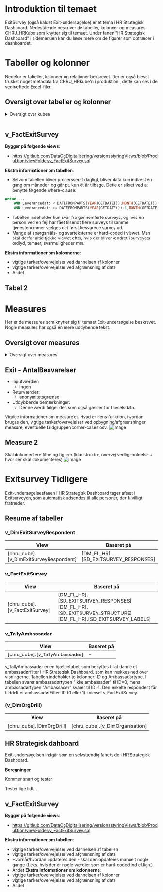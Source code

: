 # Introduktion til temaet
ExitSurvey (også kaldet Exit-undersøgelse) er et tema i HR Strategisk Dashboard. Nedestående beskriver de tabeller, kolonner og measures i CHRU_HRKube som knytter sig til temaet. Under fanen "HR Strategisk Dashboard" i sidemenuen kan du læse mere om de figurer som optræder i dashboardet.

# Tabeller og kolonner
Nedefor er tabeller, kolonner og relationer beksrevet. Der er også blevet trukket noget metadata fra CHRU_HRKube'n i produktion , dette kan ses i de vedhæftede Excel-filer.

## Oversigt over tabeller og kolonner
<details><summary markdown="span">Oversigt over kuben</summary>
 
<b>Tabeller</b>
<center>
<iframe width="100%" height="400" frameborder="0" scrolling="no" src="https://regionh-my.sharepoint.com/personal/stefan_sajin-henningsen_regionh_dk/_layouts/15/Doc.aspx?sourcedoc={01de42f3-df69-45a9-ba70-a4e8ffee9f9a}&action=embedview&wdAllowInteractivity=False&Item=Exit_unders%C3%B8gelse_Tabeller&wdHideGridlines=True&wdInConfigurator=True&wdInConfigurator=True"></iframe>
</center>
<br>
 
<b>Kolonner</b>
<center>
<iframe width="100%" height="500" frameborder="0" scrolling="no" src="https://regionh-my.sharepoint.com/personal/stefan_sajin-henningsen_regionh_dk/_layouts/15/Doc.aspx?sourcedoc={01de42f3-df69-45a9-ba70-a4e8ffee9f9a}&action=embedview&wdAllowInteractivity=False&Item=Exit_unders%C3%B8gelse_Kolonner&wdHideGridlines=True&wdInConfigurator=True&wdInConfigurator=True"></iframe>
</center>
<br>

<b>Relationer</b>
<center>
<iframe width="100%" height="150" frameborder="0" scrolling="no" src="https://regionh-my.sharepoint.com/personal/stefan_sajin-henningsen_regionh_dk/_layouts/15/Doc.aspx?sourcedoc={01de42f3-df69-45a9-ba70-a4e8ffee9f9a}&action=embedview&wdAllowInteractivity=False&Item=Exit_unders%C3%B8gelse_Relationer&wdHideGridlines=True&wdInConfigurator=True&wdInConfigurator=True"></iframe>
</center>
</details>  
<br>

## v_FactExitSurvey
**Bygger på følgende views**:
- https://github.com/DataOgDigitalisering/versionsstyringViews/blob/Produktion/viewFolder/v_FactExitSurvey.sql

**Ekstra informationer om tabellen**:
- Selvom tabellen bliver procersseret dagligt, bliver data kun indlæst én gang om måneden og går pt. kun ét år tilbage. Dette er sikret ved at benytte følgende where-clause:
```sql
WHERE ...
    AND Leverancedato < DATEFROMPARTS(YEAR(GETDATE()),MONTH(GETDATE()),1)
    AND Leverancedato >= DATEFROMPARTS(YEAR(GETDATE())-1,MONTH(GETDATE()),1)
```
- Tabellen indeholder kun svar fra gennemførte surveys, og hvis en person ved en fejl har fået tilsendt flere surveys til samme tjenestenummer vælges det først besvarede survey ud.
- Mange af spørgsmåls- og svarteksterne er hard-coded i viewet. Man skal derfor altid tjekke viewet efter, hvis der bliver ændret i surveyets ordlyd, temaer, svarmuligheder mm.

**Ekstra informationer om kolonnerne**:
- vigtige tanker/overvejelser ved dannelsen af kolonner
- vigtige tanker/overvejelser ved afgrænsning af data
- Andet


## Tabel 2

# Measures
Her er de measures som knytter sig til temaet Exit-undersøgelse beskrevet. Nogle measures har også en mere uddybende tekst.

## Oversigt over measures
<details><summary markdown="span">Oversigt over measures</summary>
 
<b>Measures</b>
<center>
<iframe width="100%" height="800" frameborder="0" scrolling="no" src="https://regionh-my.sharepoint.com/personal/stefan_sajin-henningsen_regionh_dk/_layouts/15/Doc.aspx?sourcedoc={01de42f3-df69-45a9-ba70-a4e8ffee9f9a}&action=embedview&wdAllowInteractivity=False&Item=Exit_unders%C3%B8gelse_Measures&wdHideGridlines=True&wdInConfigurator=True&wdInConfigurator=True"></iframe>
</center>
</details>  

## Exit - AntalBesvarelser
- Inputværdier:
  - Ingen
- Returværdier:
  - anonymitetsgrænse
- Uddybbende bemærkninger:
  - Denne værdi følger den som også gælder for trivselsdata.

Vigtige informationer om measure’et. Hvad er dens funktion, hvordan bruges den, vigtige tanker/overvejelser ved opbygning/afgrænsninger i measure, eventuelle faldgrupper/corner-cases osv.
![image](https://github.com/DataOgDigitalisering/dokumentation/assets/116676022/6ad82b8d-091d-45af-b133-c0cf4c1675b9)

## Measure 2
Skal dokumentere filtre og figurer (klar struktur, overvej vedligeholdelse + hvor der skal dokumenteres)
![image](https://github.com/DataOgDigitalisering/dokumentation/assets/116676022/cd1d34b2-7afc-4891-b830-338a568c3c6b)




# Exitsurvey Tidligere

Exit-undersøgelsesfanen i HR Strategisk Dashboard tager afsæt i Exitsurveyen, som automatisk udsendes til alle personer, der frivilligt fratræder. 

## Resume af tabeller

### v_DimExitSurveyRespondent

| **View** | **Baseret på** | 
| - | - |
| [chru_cube].[v_DimExitSurveyRespondent] | [DM_FL_HR].[SD_EXITSURVEY_RESPONSES] |



### v_FactExitSurvey

| **View** | **Baseret på** | 
| - | - |
| [chru_cube].[v_FactExitSurvey] | [DM_FL_HR].[SD_EXITSURVEY_RESPONSES] [DM_FL_HR].[SD_EXITSURVEY_STRUCTURE] [DM_FL_HR].[SD_EXITSURVEY_LABELS] |



### v_TallyAmbassadør

| **View** | **Baseret på** | 
| - | - |
| [chru_cube].[v_TallyAmbassadør] | - |
v_TallyAmbassadør er en hjælpetabel, som benyttes til at danne et ambassadørfilter i HR Strategisk Dashboard, som kan trækkes ned over visningerne. Tabellen indeholder to kolonner: ID og Ambassadørtype. I tabellen svarer ambassadørtypen "Ikke ambassadør" til ID=0, mens ambassadørtypen "Ambassadør" svarer til ID=1. Den enkelte respondent får tilddelt et ambassadørFilter-ID (0 eller 1) i viewet v_FactExitSurvey. 



### (v_DimOrgDrill)

| **View** | **Baseret på** | 
| - | - |
| [chru_cube].[DimOrgDrill] | [chru_cube].[v_DimOrganisation] |



## HR Strategisk dahboard
Exit-undersøgelsen indgår som en selvstændig fane/side i HR Strategisk Dashboard.


**Beregninger**


Kommer snart og tester

Tester lige lidt...



## v_FactExitSurvey


**Bygger på følgende views**:
- https://github.com/DataOgDigitalisering/versionsstyringViews/blob/Produktion/viewFolder/v_FactExitSurvey.sql

**Ekstra informationer om tabellen**:
- vigtige tanker/overvejelser ved dannelsen af tabellen
- vigtige tanker/overvejelser ved afgrænsning af data
- Hvornår/hvordan opdateres den - skal den opdateres manuelt nogle gange (f.eks. hvis der er nogle værdier som er hard-coded ind el.lign.)
- Andet
**Ekstra informationer om kolonnerne**:
- vigtige tanker/overvejelser ved dannelsen af kolonner
- vigtige tanker/overvejelser ved afgrænsning af data
- Andet
